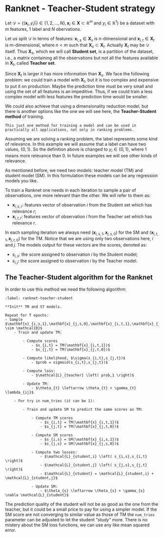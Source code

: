 # Ranknet - Teacher-Student strategy

Let $\mathcal{D} = \{(\mathbf{x}_{i},y_{i}) | i \in \{1,2,...,N\}, \mathbf{x}_{i} \in \mathbf{X} \subset \mathbb{R}^{m} \text{ and } y_{i} \in \mathbb{R}^{1} \}$ be a dataset with $m$ features, 1 label and $N$ obervations.

Let us split $\mathcal{D}$ in terms of features: 
$\mathbf{x}_{i,s} \in \mathbf{X}_{s}$ is n-dimensional and $\mathbf{x}_{i,t} \in \mathbf{X}_{t}$ is m-dimensional, where $n<m$ such that $\mathbf{X}_{s} \subset \mathbf{X}_{t}$. Actually $\mathbf{X}_{t}$ may be $\mathcal{D}$ itself. Thus $\mathbf{X}_{s}$, which we will call **Student set**, is a partition of the dataset, i.e., a matrix containing all the observations but not all the features available in $\mathbf{X}_{t}$, called **Teacher set**.

Since $\mathbf{X}_{t}$ is larger it has more information than $\mathbf{X}_{s}$. We face the following problem: we could train a model with $\mathbf{X}_{t}$, but it is too complex and expensive to put it on production. Maybe the prediction time must be very small and using the set of all features is an impeditive. Thus, if we could train a less complex model with less features the prediction time would be smaller.

We could also achieve that using a dimensionality reduction model, but there is another options like the one we will see here, the **Teacher-Student method** of training.

```{note}
This just one method for training a model and can be used in practically all applications, not only in ranking problems.
```

Assuming we are solving a ranking problem, the label represents some kind of relevance. In this example we will assume that a label can have two values, $\{0,1\}$. So the definition above is changed to $y_{i} \in \{0,1\}$, where $1$ means more relevance than $0$. In future examples we will see other kinds of relevance. 

As mentioned before, we need two models: teacher model (TM) and student model (SM). In this formulation these models can be any regression models you like.

To train a Ranknet one needs in each iteration to sample a pair of observations, one more relevant than the other. We will refer to them as:

- $\mathbf{x}_{i,s,r}$: features vector of observation $i$ from the Student set which has relevance $r$;
- $\mathbf{x}_{i,t,r}$: features vector of observation $i$ from the Teacher set which has relevance $r$.

In each sampling iteration we always need $\left( \mathbf{x}_{i,s,1},\mathbf{x}_{j,s,0} \right)$ for the SM and $\left( \mathbf{x}_{i,t,1},\mathbf{x}_{j,t,0} \right)$ for the TM. Notice that we are using only two observations here, $i$ and $j$. The models output for these vectors are the scores, denoted as:

- $s_{i,s}$: the score assigned to observation $i$ by the Student model;
- $s_{i,j}$: the score assigned to observation $i$ by the Teacher model.


## The Teacher-Student algorithm for the Ranknet

In order to use this method we need the following algorithm:

```{prf:algorithm} Ranknet Teacher-Student
:label: ranknet-teacher-student

**Init** TM and ST models.

Repeat for T epochs:
- Sample $\mathbf{x}_{i,s,1},\mathbf{x}_{j,s,0},\mathbf{x}_{i,t,1},\mathbf{x}_{j,t,0} \sim \mathcal{D}$
    - Train and update TM:

        - Compute scores  
            - $s_{i,t} = TM(\mathbf{x}_{i,t,1})$  
            - $s_{j,t} = TM(\mathbf{x}_{j,t,0})$  

        - Compute likelihood, $\sigma(s_{i,t},s_{j,t})$  
            - $prob = sigmoid(s_{i,t},s_{j,t})$  

        - Compute loss:
            - $\mathcal{L}_{teacher} \left( prob,1 \right)$

        - Update TM:
            - $\theta_{t} \leftarrow \theta_{t} + \gamma_{t} \lambda_{ij}$ 

    - For try in num_tries (it can be 1):  

        - Train and update SM to predict the same scores as TM:

            - Compute TM scores
                - $s_{i,t} = TM(\mathbf{x}_{i,t,1})$
                - $s_{j,t} = TM(\mathbf{x}_{j,t,0})$
            
            - Compute SM scores
                - $s_{i,s} = SM(\mathbf{x}_{i,s,1})$
                - $s_{j,s} = SM(\mathbf{x}_{j,s,0})$
            
            - Compute two losses:
                - $\mathcal{L}_{student,i} \left( s_{i,s},s_{i,t} \right)$
                - $\mathcal{L}_{student,j} \left( s_{j,s},s_{j,t} \right)$
                - $\mathcal{L}_{student} = \mathcal{L}_{student,i} + \mathcal{L}_{student,j}$
            
            - Update SM:
                - $\theta_{s} \leftarrow \theta_{s} + \gamma_{s} \nabla \mathcal{L}_{student}$
```

The prediction quality of the student will not be as good as the one from the teacher, but it could be a small price to pay for using a simpler model. If the SM score are not converging to similar value as those of TM the `num_tries` parameter can be adjusted to let the student _"study"_ more. There is no mistery about the SM loss functions, we can use any like mean squared error.